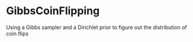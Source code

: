 # GibbsCoinFlipping
Using a Gibbs sampler and a Dirichlet prior to figure out the distribution of coin flips

